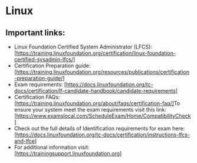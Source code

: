 # Linux

## Important links:

- Linux Foundation Certified System Administrator (LFCS): [https://training.linuxfoundation.org/certification/linux-foundation-certified-sysadmin-lfcs/]
- Certification Preparation guide: [https://training.linuxfoundation.org/resources/publications/certification-preparation-guide/]
- Exam requirements: [https://docs.linuxfoundation.org/tc-docs/certification/lf-candidate-handbook/candidate-requirements]
- ​Certification FAQs: [https://training.linuxfoundation.org/about/faqs/certification-faq/]
​To ensure your system meet the exam requirements visit this link: [https://www.examslocal.com/ScheduleExam/Home/CompatibilityCheck]
- Check out the full details of Identification requirements for exam here: [https://docs.linuxfoundation.org/tc-docs/certification/instructions-lfcs-and-lfce]
- For additional information visit: [https://trainingsupport.linuxfoundation.org]
